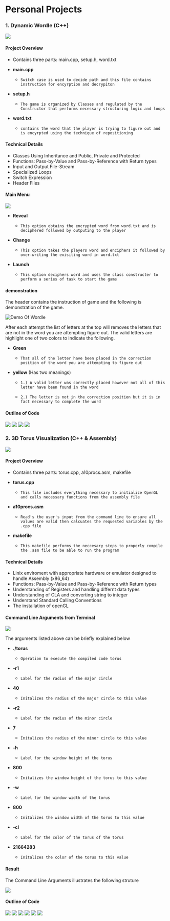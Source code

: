 # Personal Projects
### **1. Dynamic Wordle (C++)**

![](assets/img/WD0.PNG) 

#### **Project Overview**

- Contains three parts: main.cpp, setup.h, word.txt

- **main.cpp**
  -     Switch case is used to decide path and this file contains instruction for encyrption and decrypiton 
- **setup.h**
  -     The game is organized by Classes and regulated by the Constructor that performs necessary structuring logic and loops   
- **word.txt**
  -     contains the word that the player is trying to figure out and is encyrpted using the technique of repositioning

#### **Technical Details**

- Classes Using Inheritance and Public, Private and Protected
- Functions: Pass-by-Value and Pass-by-Reference with Return types
- Input and Output File-Stream
- Specialized Loops
- Switch Expression
- Header Files

#### **Main Menu**

![](assets/img/WD1.PNG) 

- **Reveal**
  -     This option obtains the encrypted word from word.txt and is deciphered followed by outputing to the player 
- **Change**
  -     This option takes the players word and enciphers it followed by over-writing the exisiting word in word.txt   
- **Launch**
  -     This option deciphers word and uses the class constructer to perform a series of task to start the game

#### **demonstration**

The header contains the instruction of game and the following is demonstration of the game.

![Demo Of Wordle](assets/img/WD4.PNG) 

After each attempt the list of letters at the top will removes the letters that are not in the word you are attempting figure out. 
The valid letters are highlight one of two colors to indicate the following. 

- **Green**
  -     That all of the letter have been placed in the correction position of the word you are attempting to figure out 
- **yellow**
  (Has two meanings)
  
  -     1.) A valid letter was correctly placed however not all of this letter have been found in the word
  -     2.) The letter is not in the correction position but it is in fact necessary to complete the word  

#### **Outline of Code**
![](assets/img/W1.PNG) 
![](assets/img/W2.PNG) 
![](assets/img/W3.PNG) 
![](assets/img/W4.PNG) 


### **2. 3D Torus Visualization (C++ & Assembly)**

![](assets/img/TorusG.PNG) 

#### **Project Overview**

- Contains three parts: torus.cpp, a10procs.asm, makefile

- **torus.cpp**
  -     This file includes everything necessary to initialize OpenGL and calls necessary functions from the assembly file
- **a10procs.asm**
  -     Read's the user's input from the command line to ensure all values are valid then calcuates the requested variables by the .cpp file
- **makefile**
  -     This makefile performs the neccesary steps to properly compile the .asm file to be able to run the program

#### **Technical Details**

- Linix enviroment with appropriate hardware or emulator designed to handle Assembly (x86_64)
- Functions: Pass-by-Value and Pass-by-Reference with Return types
- Understanding of Registers and handling differnt data types
- Understanding of CLA and converting string to integer
- Understand Standard Calling Conventions
- The installation of openGL

#### **Command Line Arguments from Terminal**

![](assets/img/TorusPCLA.PNG) 

The arguments listed above can be briefly explained below

- **./torus**
  -     Operation to execute the compiled code torus
- **-r1**
  -     Label for the radius of the major circle
- **40**
  -     Initalizes the radius of the major circle to this value
- **-r2**
  -     Label for the radius of the minor circle
- **7**
  -     Initalizes the radius of the minor circle to this value
- **-h**
  -     Label for the window height of the torus
- **800**
  -     Initalizes the window height of the torus to this value
- **-w**
  -     Label for the window width of the torus
- **800**
  -     Initalizes the window width of the torus to this value
- **-cl**
  -     Label for the color of the torus of the torus
- **21664283**
  -     Initalizes the color of the torus to this value

#### **Result**

The Command Line Arguments illustrates the following struture    

![](assets/img/TorusP.PNG) 

#### **Outline of Code**
![](assets/img/T1.PNG) 
![](assets/img/t2.PNG) 
![](assets/img/T3.PNG) 
![](assets/img/T4.PNG) 
![](assets/img/T5.PNG) 
![](assets/img/T6.PNG) 
